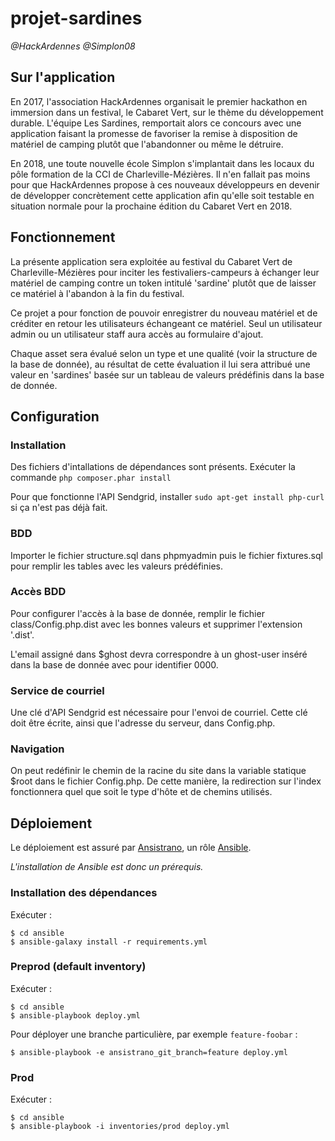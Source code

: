 # projet-sardines

*@HackArdennes*
*@Simplon08*

## Sur l'application

En 2017, l'association HackArdennes organisait le premier hackathon en immersion dans un festival, le Cabaret Vert, sur le thème du développement durable. L'équipe Les Sardines, remportait alors ce concours avec une application faisant la promesse de favoriser la remise à disposition de matériel de camping plutôt que l'abandonner ou même le détruire.

En 2018, une toute nouvelle école Simplon s'implantait dans les locaux du pôle formation de la CCI de Charleville-Mézières. Il n'en fallait pas moins pour que HackArdennes propose à ces nouveaux développeurs en devenir de développer concrètement cette application afin qu'elle soit testable en situation normale pour la prochaine édition du Cabaret Vert en 2018.

## Fonctionnement

La présente application sera exploitée au festival du Cabaret Vert de Charleville-Mézières pour inciter les festivaliers-campeurs à échanger leur matériel de camping contre un token intitulé 'sardine' plutôt que de laisser ce matériel à l'abandon à la fin du festival.

Ce projet a pour fonction de pouvoir enregistrer du nouveau matériel et de créditer en retour les utilisateurs échangeant ce matériel.
Seul un utilisateur admin ou un utilisateur staff aura accès au formulaire d'ajout.

Chaque asset sera évalué selon un type et une qualité (voir la structure de la base de donnée), au résultat de cette évaluation il lui sera attribué une valeur en 'sardines' basée sur un tableau de valeurs prédéfinis dans la base de donnée.

## Configuration

### Installation

Des fichiers d'intallations de dépendances sont présents.
Exécuter la commande `php composer.phar install`

Pour que fonctionne l'API Sendgrid, installer `sudo apt-get install php-curl` si ça n'est pas déjà fait.

### BDD
Importer le fichier structure.sql dans phpmyadmin puis le fichier fixtures.sql pour remplir les tables avec les valeurs prédéfinies.

### Accès BDD
Pour configurer l'accès à la base de donnée, remplir le fichier class/Config.php.dist avec les bonnes valeurs et supprimer l'extension '.dist'.

L'email assigné dans $ghost devra correspondre à un ghost-user inséré dans la base de donnée avec pour identifier 0000.

### Service de courriel
Une clé d'API Sendgrid est nécessaire pour l'envoi de courriel. Cette clé doit être écrite, ainsi que l'adresse du serveur, dans Config.php.

### Navigation
On peut redéfinir le chemin de la racine du site dans la variable statique $root dans le fichier Config.php. De cette manière, la redirection sur l'index fonctionnera quel que soit le type d'hôte et de chemins utilisés.


## Déploiement

Le déploiement est assuré par [Ansistrano](https://github.com/ansistrano/deploy), un rôle [Ansible](https://github.com/ansible/ansible).

_L'installation de Ansible est donc un prérequis._

### Installation des dépendances

Exécuter :

    $ cd ansible
    $ ansible-galaxy install -r requirements.yml

### Preprod (default inventory)

Exécuter :

    $ cd ansible
    $ ansible-playbook deploy.yml

Pour déployer une branche particulière, par exemple `feature-foobar` :

    $ ansible-playbook -e ansistrano_git_branch=feature deploy.yml

### Prod

Exécuter :

    $ cd ansible
    $ ansible-playbook -i inventories/prod deploy.yml